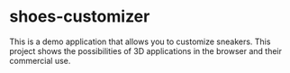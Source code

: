 # shoes-customizer
This is a demo application that allows you to customize sneakers. This project shows the possibilities of 3D applications in the browser and their commercial use.

